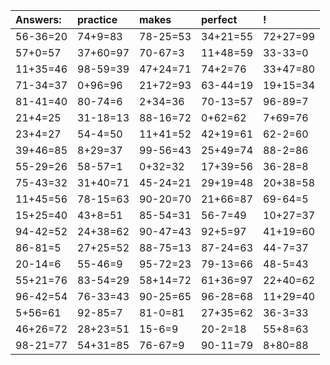 | Answers: | practice | makes | perfect | ! |
| :--- | :--- | :--- | :--- | :--- |
| 56-36=20 | 74+9=83 | 78-25=53 | 34+21=55 | 72+27=99 | 
| 57+0=57 | 37+60=97 | 70-67=3 | 11+48=59 | 33-33=0 | 
| 11+35=46 | 98-59=39 | 47+24=71 | 74+2=76 | 33+47=80 | 
| 71-34=37 | 0+96=96 | 21+72=93 | 63-44=19 | 19+15=34 | 
| 81-41=40 | 80-74=6 | 2+34=36 | 70-13=57 | 96-89=7 | 
| 21+4=25 | 31-18=13 | 88-16=72 | 0+62=62 | 7+69=76 | 
| 23+4=27 | 54-4=50 | 11+41=52 | 42+19=61 | 62-2=60 | 
| 39+46=85 | 8+29=37 | 99-56=43 | 25+49=74 | 88-2=86 | 
| 55-29=26 | 58-57=1 | 0+32=32 | 17+39=56 | 36-28=8 | 
| 75-43=32 | 31+40=71 | 45-24=21 | 29+19=48 | 20+38=58 | 
| 11+45=56 | 78-15=63 | 90-20=70 | 21+66=87 | 69-64=5 | 
| 15+25=40 | 43+8=51 | 85-54=31 | 56-7=49 | 10+27=37 | 
| 94-42=52 | 24+38=62 | 90-47=43 | 92+5=97 | 41+19=60 | 
| 86-81=5 | 27+25=52 | 88-75=13 | 87-24=63 | 44-7=37 | 
| 20-14=6 | 55-46=9 | 95-72=23 | 79-13=66 | 48-5=43 | 
| 55+21=76 | 83-54=29 | 58+14=72 | 61+36=97 | 22+40=62 | 
| 96-42=54 | 76-33=43 | 90-25=65 | 96-28=68 | 11+29=40 | 
| 5+56=61 | 92-85=7 | 81-0=81 | 27+35=62 | 36-3=33 | 
| 46+26=72 | 28+23=51 | 15-6=9 | 20-2=18 | 55+8=63 | 
| 98-21=77 | 54+31=85 | 76-67=9 | 90-11=79 | 8+80=88 | 
